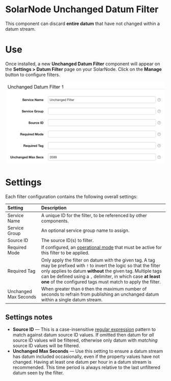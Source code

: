 # SolarNode Unchanged Datum Filter

This component can discard **entire datum** that have not changed within a datum stream.

# Use

Once installed, a new **Unchanged Datum Filter** component will appear on the
**Settings > Datum Filter** page on your SolarNode. Click on the **Manage** button to configure
filters.

<img alt="Unchanged filter settings" src="docs/solarnode-unchanged-filter-settings.png" width="700">

# Settings

Each filter configuration contains the following overall settings:

| Setting            | Description                                                       |
|:-------------------|:------------------------------------------------------------------|
| Service Name       | A unique ID for the filter, to be referenced by other components. |
| Service Group      | An optional service group name to assign.                         |
| Source ID          | The source ID(s) to filter.                                       |
| Required Mode      | If configured, an [operational mode](https://github.com/SolarNetwork/solarnetwork/wiki/SolarNode-Operational-Modes) that must be active for this filter to be applied. |
| Required Tag       | Only apply the filter on datum with the given tag. A tag may be prefixed with <code>!</code> to invert the logic so that the filter only applies to datum **without** the given tag. Multiple tags can be defined using a `,` delimiter, in which case **at least one** of the configured tags must match to apply the filter. |
| Unchanged Max Seconds | When greater than `0` then the maximum number of seconds to refrain from publishing an unchanged datum within a single datum stream. |

## Settings notes

 * **Source ID** — This is a case-insensitive [regular expression][regex] pattern to match against
   datum source ID values. If omitted then datum for _all_ source ID values will be filtered,
   otherwise only datum with _matching_ source ID values will be filtered.
 * **Unchanged Max Seconds** — Use this setting to ensure a datum stream has datum included
   occasionally, even if the property values have not changed. Having at least one datum per
   hour in a datum stream is recommended. This time period is always relative to the last
   unfiltered datum seen by the filter.

[regex]: https://docs.oracle.com/en/java/javase/11/docs/api/java.base/java/util/regex/Pattern.html#sum
